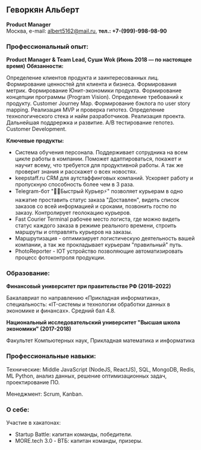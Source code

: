 ## Геворкян Альберт

**Product Manager**
<br>Москва, e-mail: albert5162@mail.ru, **тел.: +7-(999)-998-98-90**

### Профессиональный опыт:

**Product Manager & Team Lead, Суши Wok (Июнь 2018 — по настоящее время)**
**Обязанности:**

Определение клиентов продукта и заинтересованных лиц. Формирование ценностей для клиента и бизнеса. Формирования метрик. Формирование Юнит-экономики продукта. Формирование концепции программы (Program Vision). Определение требований к продукту. Customer Journey Map. Формирование бэклога по user story mapping. Реализация MVP и проверка гипотез. Определение технологического стека и найм разработчиков. Реализация проекта. Дальнейшая поддрержка и развитие. A/B тестирование гепотез. Customer Development.

**Ключевые продукты:**

- Система обучения персонала. Поддерживает сотрудника на всем цикле работы в компании. Поможет адаптироваться, покажет и научит всему, что требуется для продуктивной работы. А так же проверит знания и расскажет о всех новостях.
- keepstaff.ru CRM для аутстаффинговых компаний. Ускоряет работу и пропускную способность более чем в 3 раза.
- Telegram-бот "🏃‍♂️Быстрый Курьер⚡️" позволяет курьерам в одно нажатие проставить статус заказа "Доставлен", видеть список заказов со всей информацией и сроками, позвонить гостю по заказу. Контролирует геолокацию курьеров.
- Fast Courier Terminal рабочее место логиста, где можно видеть статус каждого заказа в режиме реального времени, строить маршруты и отправлять курьеров на заказы.
- Маршрутизация - оптимизирует логистическую деятельность вашей компании, а так же прокладывает курьерам "правильный" путь.
- PhotoReporter - IOT устройство позволяющие автоматизировать процесс фотоконтроля продукции.

### Образование:

**Финансовый университет при правительстве РФ (2018–2022)**

Бакалавриат по направлению «Прикладная информатика», специальность: «IT-системы и
технологии обработки данных в экономике и финансах». Средний бал 4.8.

**Национальный исследовательский университет "Высшая школа экономики" (2017-2018)**

Факультет Компьютерных наук, Прикладная математика и информатика

### Профессиональные навыки:

Технические: Middle JavaScript (NodeJS, ReactJS), SQL, MongoDB, Redis, ML Python, анализ данных, решение оптимизационных задач, проектирование ПО.

Менеджмент: Scrum, Kanban.

### О себе:

Участие в хакатонах:

- Startup Battle: капитан команды, победители.
- MORE.tech 3.0 - ВТБ: капитан команды, призеры.
